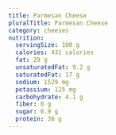 ```yaml
---
title: Parmesan Cheese
pluralTitle: Parmesan Cheese
category: cheeses
nutrition:
  servingSize: 100 g
  calories: 431 calories
  fat: 29 g
  unsaturatedFat: 9.2 g
  saturatedFat: 17 g
  sodium: 1529 mg
  potassium: 125 mg
  carbohydrate: 4.1 g
  fiber: 0 g
  sugar: 0.9 g
  protein: 38 g
---
```

